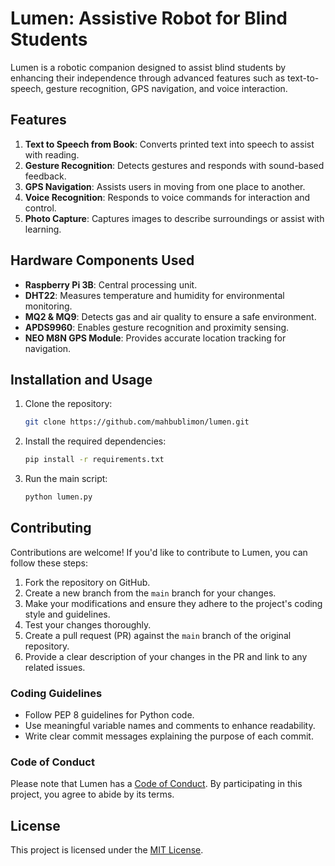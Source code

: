 # Lumen: Assistive Robot for Blind Students

Lumen is a robotic companion designed to assist blind students by enhancing their independence through advanced features such as text-to-speech, gesture recognition, GPS navigation, and voice interaction.

## Features

1. **Text to Speech from Book**: Converts printed text into speech to assist with reading.
2. **Gesture Recognition**: Detects gestures and responds with sound-based feedback.
3. **GPS Navigation**: Assists users in moving from one place to another.
4. **Voice Recognition**: Responds to voice commands for interaction and control.
5. **Photo Capture**: Captures images to describe surroundings or assist with learning.

## Hardware Components Used

- **Raspberry Pi 3B**: Central processing unit.
- **DHT22**: Measures temperature and humidity for environmental monitoring.
- **MQ2 & MQ9**: Detects gas and air quality to ensure a safe environment.
- **APDS9960**: Enables gesture recognition and proximity sensing.
- **NEO M8N GPS Module**: Provides accurate location tracking for navigation.


## Installation and Usage

1. Clone the repository:

   ```bash
   git clone https://github.com/mahbublimon/lumen.git
   ```

2. Install the required dependencies:

   ```bash
   pip install -r requirements.txt
   ```

3. Run the main script:

   ```bash
   python lumen.py
   ```

## Contributing

Contributions are welcome! If you'd like to contribute to Lumen, you can follow these steps:

1. Fork the repository on GitHub.
2. Create a new branch from the `main` branch for your changes.
3. Make your modifications and ensure they adhere to the project's coding style and guidelines.
4. Test your changes thoroughly.
5. Create a pull request (PR) against the `main` branch of the original repository.
6. Provide a clear description of your changes in the PR and link to any related issues.

### Coding Guidelines

- Follow PEP 8 guidelines for Python code.
- Use meaningful variable names and comments to enhance readability.
- Write clear commit messages explaining the purpose of each commit.

### Code of Conduct

Please note that Lumen has a [Code of Conduct](CODE_OF_CONDUCT.md). By participating in this project, you agree to abide by its terms.

## License

This project is licensed under the [MIT License](LICENSE).
